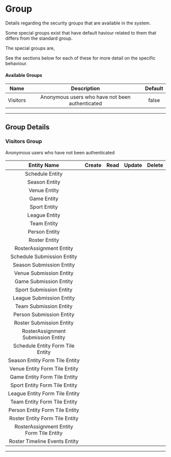 <!--
@bot-written

WARNING AND NOTICE
Any access, download, storage, and/or use of this source code is subject to the terms and conditions of the
Full Software Licence as accepted by you before being granted access to this source code and other materials,
the terms of which can be accessed on the Codebots website at https://codebots.com/full-software-licence. Any
commercial use in contravention of the terms of the Full Software Licence may be pursued by Codebots through
licence termination and further legal action, and be required to indemnify Codebots for any loss or damage,
including interest and costs. You are deemed to have accepted the terms of the Full Software Licence on any
access, download, storage, and/or use of this source code.

BOT WARNING
This file is bot-written.
Any changes out side of "protected regions" will be lost next time the bot makes any changes.
-->

# Group

Details regarding the security groups that are available in the system.

Some special groups exist that have default haviour related to them that differs from the standard group.

The special groups are,


See the sections below for each of these for more detail on the specific behaviour.

#### Available Groups

| Name | Description | Default |
|:---: | :----: | :----: |
| Visitors | Anonymous users who have not been authenticated | false |

---

## Group Details



### Visitors Group 
Anonymous users who have not been authenticated


| Entity Name | Create | Read | Update | Delete |
| :------: | :------: | :------: | :------: | :------: |
| Schedule Entity | <i class="fa fa-times"> | <i class="fa fa-times"> | <i class="fa fa-times"> | <i class="fa fa-times"> |
| Season Entity | <i class="fa fa-times"> | <i class="fa fa-times"> | <i class="fa fa-times"> | <i class="fa fa-times"> |
| Venue Entity | <i class="fa fa-times"> | <i class="fa fa-times"> | <i class="fa fa-times"> | <i class="fa fa-times"> |
| Game Entity | <i class="fa fa-times"> | <i class="fa fa-times"> | <i class="fa fa-times"> | <i class="fa fa-times"> |
| Sport Entity | <i class="fa fa-times"> | <i class="fa fa-times"> | <i class="fa fa-times"> | <i class="fa fa-times"> |
| League Entity | <i class="fa fa-times"> | <i class="fa fa-times"> | <i class="fa fa-times"> | <i class="fa fa-times"> |
| Team Entity | <i class="fa fa-times"> | <i class="fa fa-times"> | <i class="fa fa-times"> | <i class="fa fa-times"> |
| Person Entity | <i class="fa fa-times"> | <i class="fa fa-times"> | <i class="fa fa-times"> | <i class="fa fa-times"> |
| Roster Entity | <i class="fa fa-times"> | <i class="fa fa-times"> | <i class="fa fa-times"> | <i class="fa fa-times"> |
| RosterAssignment Entity | <i class="fa fa-times"> | <i class="fa fa-times"> | <i class="fa fa-times"> | <i class="fa fa-times"> |
| Schedule Submission Entity | <i class="fa fa-times"> | <i class="fa fa-times"> | <i class="fa fa-times"> | <i class="fa fa-times"> |
| Season Submission Entity | <i class="fa fa-times"> | <i class="fa fa-times"> | <i class="fa fa-times"> | <i class="fa fa-times"> |
| Venue Submission Entity | <i class="fa fa-times"> | <i class="fa fa-times"> | <i class="fa fa-times"> | <i class="fa fa-times"> |
| Game Submission Entity | <i class="fa fa-times"> | <i class="fa fa-times"> | <i class="fa fa-times"> | <i class="fa fa-times"> |
| Sport Submission Entity | <i class="fa fa-times"> | <i class="fa fa-times"> | <i class="fa fa-times"> | <i class="fa fa-times"> |
| League Submission Entity | <i class="fa fa-times"> | <i class="fa fa-times"> | <i class="fa fa-times"> | <i class="fa fa-times"> |
| Team Submission Entity | <i class="fa fa-times"> | <i class="fa fa-times"> | <i class="fa fa-times"> | <i class="fa fa-times"> |
| Person Submission Entity | <i class="fa fa-times"> | <i class="fa fa-times"> | <i class="fa fa-times"> | <i class="fa fa-times"> |
| Roster Submission Entity | <i class="fa fa-times"> | <i class="fa fa-times"> | <i class="fa fa-times"> | <i class="fa fa-times"> |
| RosterAssignment Submission Entity | <i class="fa fa-times"> | <i class="fa fa-times"> | <i class="fa fa-times"> | <i class="fa fa-times"> |
| Schedule Entity Form Tile Entity | <i class="fa fa-times"> | <i class="fa fa-times"> | <i class="fa fa-times"> | <i class="fa fa-times"> |
| Season Entity Form Tile Entity | <i class="fa fa-times"> | <i class="fa fa-times"> | <i class="fa fa-times"> | <i class="fa fa-times"> |
| Venue Entity Form Tile Entity | <i class="fa fa-times"> | <i class="fa fa-times"> | <i class="fa fa-times"> | <i class="fa fa-times"> |
| Game Entity Form Tile Entity | <i class="fa fa-times"> | <i class="fa fa-times"> | <i class="fa fa-times"> | <i class="fa fa-times"> |
| Sport Entity Form Tile Entity | <i class="fa fa-times"> | <i class="fa fa-times"> | <i class="fa fa-times"> | <i class="fa fa-times"> |
| League Entity Form Tile Entity | <i class="fa fa-times"> | <i class="fa fa-times"> | <i class="fa fa-times"> | <i class="fa fa-times"> |
| Team Entity Form Tile Entity | <i class="fa fa-times"> | <i class="fa fa-times"> | <i class="fa fa-times"> | <i class="fa fa-times"> |
| Person Entity Form Tile Entity | <i class="fa fa-times"> | <i class="fa fa-times"> | <i class="fa fa-times"> | <i class="fa fa-times"> |
| Roster Entity Form Tile Entity | <i class="fa fa-times"> | <i class="fa fa-times"> | <i class="fa fa-times"> | <i class="fa fa-times"> |
| RosterAssignment Entity Form Tile Entity | <i class="fa fa-times"> | <i class="fa fa-times"> | <i class="fa fa-times"> | <i class="fa fa-times"> |
| Roster Timeline Events Entity | <i class="fa fa-times"> | <i class="fa fa-times"> | <i class="fa fa-times"> | <i class="fa fa-times"> |

---

